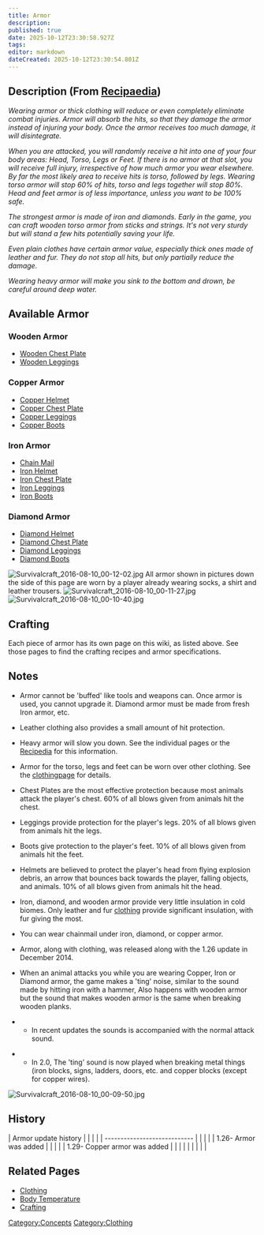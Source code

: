 ```yaml
---
title: Armor
description: 
published: true
date: 2025-10-12T23:30:58.927Z
tags: 
editor: markdown
dateCreated: 2025-10-12T23:30:54.801Z
---
```


## Description (From [Recipaedia](.. "wikilink"))

*Wearing armor or thick clothing will reduce or even completely
eliminate combat injuries. Armor will absorb the hits, so that they
damage the armor instead of injuring your body. Once the armor receives
too much damage, it will disintegrate.*

*When you are attacked, you will randomly receive a hit into one of your
four body areas: Head, Torso, Legs or Feet. If there is no armor at that
slot, you will receive full injury, irrespective of how much armor you
wear elsewhere. By far the most likely area to receive hits is torso,
followed by legs. Wearing torso armor will stop 60% of hits, torso and
legs together will stop 80%. Head and feet armor is of less importance,
unless you want to be 100% safe.*

*The strongest armor is made of iron and diamonds. Early in the game,
you can craft wooden torso armor from sticks and strings. It's not very
sturdy but will stand a few hits potentially saving your life.*

*Even plain clothes have certain armor value, especially thick ones made
of leather and fur. They do not stop all hits, but only partially reduce
the damage.*

*Wearing heavy armor will make you sink to the bottom and drown, be
careful around deep water.*

## Available Armor

### Wooden Armor

  - [Wooden Chest Plate](Wooden_Chest_Plate.md "wikilink")
  - [Wooden Leggings](Wooden_Leggings.md "wikilink")

### Copper Armor

  - [Copper Helmet](Copper_Helmet.md "wikilink")
  - [Copper Chest Plate](Copper_Chest_Plate.md "wikilink")
  - [Copper Leggings](Copper_Leggings.md "wikilink")
  - [Copper Boots](Copper_Boots.md "wikilink")

### Iron Armor

  - [Chain Mail](Chain_Mail "wikilink")
  - [Iron Helmet](Iron_Helmet.md "wikilink")
  - [Iron Chest Plate](Iron_Chest_Plate.md "wikilink")
  - [Iron Leggings](Iron_Leggings.md "wikilink")
  - [Iron Boots](Iron_Boots.md "wikilink")

### Diamond Armor

  - [Diamond Helmet](Diamond_Helmet.md "wikilink")
  - [Diamond Chest Plate](Diamond_Chest_Plate.md "wikilink")
  - [Diamond Leggings](Diamond_Leggings.md "wikilink")
  - [Diamond Boots](Diamond_Boots.md "wikilink")

![Survivalcraft_2016-08-10_00-12-02.jpg](Survivalcraft_2016-08-10_00-12-02.jpg
"Survivalcraft_2016-08-10_00-12-02.jpg") All armor shown in pictures
down the side of this page are worn by a player already wearing socks, a
shirt and leather trousers.
![Survivalcraft_2016-08-10_00-11-27.jpg](Survivalcraft_2016-08-10_00-11-27.jpg
"Survivalcraft_2016-08-10_00-11-27.jpg")
![Survivalcraft_2016-08-10_00-10-40.jpg](Survivalcraft_2016-08-10_00-10-40.jpg
"Survivalcraft_2016-08-10_00-10-40.jpg")

## Crafting

Each piece of armor has its own page on this wiki, as listed above. See
those pages to find the crafting recipes and armor specifications. 

## Notes

  - Armor cannot be 'buffed' like tools and weapons can. Once armor is
    used, you cannot upgrade it. Diamond armor must be made from fresh
    Iron armor, etc.

<!-- end list -->

  - Leather clothing also provides a small amount of hit protection.

<!-- end list -->

  - Heavy armor will slow you down. See the individual pages or the
    [Recipedia](Recipedia "wikilink") for this information.

<!-- end list -->

  - Armor for the torso, legs and feet can be worn over other clothing.
    See the [clothingpage](clothing "wikilink") for details. 

<!-- end list -->

  - Chest Plates are the most effective protection because most animals
    attack the player's chest. 60% of all blows given from animals hit
    the chest.

<!-- end list -->

  - Leggings provide protection for the player's legs. 20% of all blows
    given from animals hit the legs.

<!-- end list -->

  - Boots give protection to the player's feet. 10% of all blows given
    from animals hit the feet.

<!-- end list -->

  - Helmets are believed to protect the player's head from flying
    explosion debris, an arrow that bounces back towards the player,
    falling objects, and animals. 10% of all blows given from animals
    hit the head.

<!-- end list -->

  - Iron, diamond, and wooden armor provide very little insulation in
    cold biomes. Only leather and fur [clothing](clothing "wikilink")
    provide significant insulation, with fur giving the most. 

<!-- end list -->

  - You can wear chainmail under iron, diamond, or copper armor.

<!-- end list -->

  - Armor, along with clothing, was released along with the 1.26 update
    in December 2014.

<!-- end list -->

  - When an animal attacks you while you are wearing Copper, Iron or
    Diamond armor, the game makes a 'ting' noise, similar to the sound
    made by hitting iron with a hammer, Also happens with wooden armor
    but the sound that makes wooden armor is the same when breaking
    wooden planks.

<!-- end list -->

  -   - In recent updates the sounds is accompanied with the normal
        attack sound.

<!-- end list -->

  -   - In 2.0, The 'ting' sound is now played when breaking metal
        things (iron blocks, signs, ladders, doors, etc. and copper
        blocks (except for copper wires).

![Survivalcraft_2016-08-10_00-09-50.jpg](Survivalcraft_2016-08-10_00-09-50.jpg
"Survivalcraft_2016-08-10_00-09-50.jpg")

## History

| Armor update history         |  |  |  |
| ---------------------------- |  |  |  |
| 1.26- Armor was added        |  |  |  |
| 1.29- Copper armor was added |  |  |  |
|                              |  |  |  |

## Related Pages

  - [Clothing](Clothing "wikilink")
  - [Body Temperature](Body_Temperature "wikilink")
  - [Crafting](Crafting "wikilink")

[Category:Concepts](Category:Concepts "wikilink")
[Category:Clothing](Category:Clothing "wikilink")